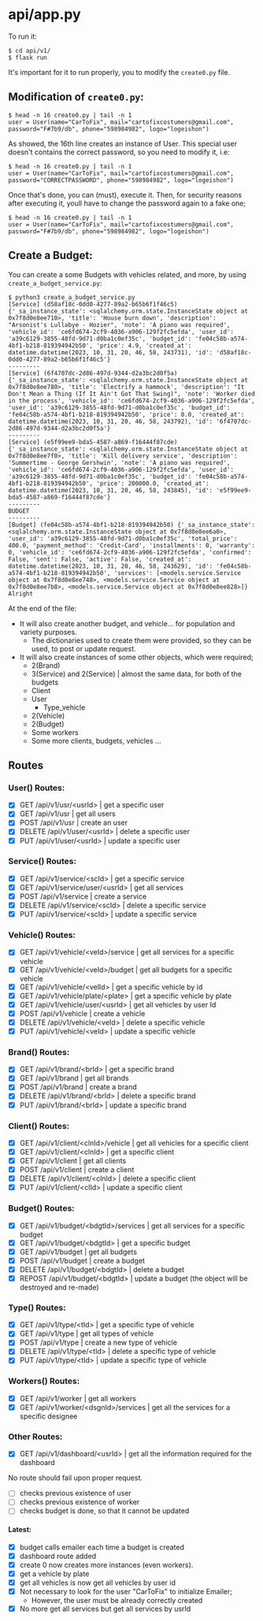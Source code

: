 # api/app.py

To run it:
```
$ cd api/v1/
$ flask run
```
It's important for it to run properly, you to modify the `create0.py` file.

## Modification of `create0.py`:
```
$ head -n 16 create0.py | tail -n 1
user = User(name="CarToFix", mail="cartofixcostumers@gmail.com", password="F#7b9/db", phone="598984982", logo="logeishon")
```
As showed, the 16th line creates an instance of User.
This special user doesn't contains the correct password, so you need to modify it, i.e:
```
$ head -n 16 create0.py | tail -n 1
user = User(name="CarToFix", mail="cartofixcostumers@gmail.com", password="CORRECTPASSWORD", phone="598984982", logo="logeishon")
```
Once that's done, you can (must), execute it.
Then, for security reasons after executing it, youll have to change the password again to a fake one;
```
$ head -n 16 create0.py | tail -n 1
user = User(name="CarToFix", mail="cartofixcostumers@gmail.com", password="F#7b9/db", phone="598984982", logo="logeishon")
```

## Create a Budget:
You can create a some Budgets with vehicles related, and more, by using `create_a_budget_service.py`:
```
$ python3 create_a_budget_service.py 
[Service] (d58af18c-0dd0-4277-89a2-b65b6f1f46c5) {'_sa_instance_state': <sqlalchemy.orm.state.InstanceState object at 0x7f8d0e8ee710>, 'title': 'House burn down', 'description': "Arsonist's Lullabye - Hozier", 'note': 'A piano was required', 'vehicle_id': 'ce6fd674-2cf9-4036-a906-129f2fc5efda', 'user_id': 'a39c6129-3855-48fd-9d71-d0ba1c0ef35c', 'budget_id': 'fe04c58b-a574-4bf1-b218-819394942b50', 'price': 4.9, 'created_at': datetime.datetime(2023, 10, 31, 20, 46, 58, 243731), 'id': 'd58af18c-0dd0-4277-89a2-b65b6f1f46c5'}
---------
[Service] (6f4707dc-2d86-497d-9344-d2a3bc2d0f5a) {'_sa_instance_state': <sqlalchemy.orm.state.InstanceState object at 0x7f8d0e8ee780>, 'title': 'Electrify a hammock', 'description': "It Don't Mean a Thing (If It Ain't Got That Swing)", 'note': 'Worker died in the process', 'vehicle_id': 'ce6fd674-2cf9-4036-a906-129f2fc5efda', 'user_id': 'a39c6129-3855-48fd-9d71-d0ba1c0ef35c', 'budget_id': 'fe04c58b-a574-4bf1-b218-819394942b50', 'price': 0.0, 'created_at': datetime.datetime(2023, 10, 31, 20, 46, 58, 243792), 'id': '6f4707dc-2d86-497d-9344-d2a3bc2d0f5a'}
---------
[Service] (e5f99ee9-bda5-4587-a869-f16444f87cde) {'_sa_instance_state': <sqlalchemy.orm.state.InstanceState object at 0x7f8d0e8ee7f0>, 'title': 'Kill delivery service', 'description': 'Summertime - George Gershwin', 'note': 'A piano was required', 'vehicle_id': 'ce6fd674-2cf9-4036-a906-129f2fc5efda', 'user_id': 'a39c6129-3855-48fd-9d71-d0ba1c0ef35c', 'budget_id': 'fe04c58b-a574-4bf1-b218-819394942b50', 'price': 200000.0, 'created_at': datetime.datetime(2023, 10, 31, 20, 46, 58, 243845), 'id': 'e5f99ee9-bda5-4587-a869-f16444f87cde'}
---------
BUDGET
---------
[Budget] (fe04c58b-a574-4bf1-b218-819394942b50) {'_sa_instance_state': <sqlalchemy.orm.state.InstanceState object at 0x7f8d0e8ee6a0>, 'user_id': 'a39c6129-3855-48fd-9d71-d0ba1c0ef35c', 'total_price': 400.0, 'payment_method': 'Credit-Card', 'installments': 0, 'warranty': 0, 'vehicle_id': 'ce6fd674-2cf9-4036-a906-129f2fc5efda', 'confirmed': False, 'sent': False, 'active': False, 'created_at': datetime.datetime(2023, 10, 31, 20, 46, 58, 243629), 'id': 'fe04c58b-a574-4bf1-b218-819394942b50', 'services': [<models.service.Service object at 0x7f8d0e8ee748>, <models.service.Service object at 0x7f8d0e8ee7b8>, <models.service.Service object at 0x7f8d0e8ee828>]}
Alright
```
At the end of the file:
* It will also create another budget, and vehicle... for population and variety purposes.
	* The dictionaries used to create them were provided, so they can be used, to post or update request.
* It will also create instances of some other objects, which were required;
	* 2(Brand)
	* 3(Service) and 2(Service) | almost the same data, for both of the budgets
	* Client
	* User
        * Type_vehicle
	* 2(Vehicle)
	* 2(Budget)
	* Some workers
	* Some more clients, budgets, vehicles ...


## Routes
### User() Routes:
- [x] GET /api/v1/usr/\<usrId> | get a specific user
- [x] GET /api/v1/usr | get all users
- [x] POST /api/v1/usr | create an user
- [x] DELETE /api/v1/user/\<usrId> | delete a specific user
- [x] PUT /api/v1/user/\<usrId> | update a specific user

### Service() Routes:
- [x] GET /api/v1/service/\<scId> | get a specific service
- [x] GET /api/v1/service/user/\<usrId> | get all services
- [x] POST /api/v1/service | create a service
- [x] DELETE /api/v1/service/\<scId> | delete a specific service
- [x] PUT /api/v1/service/\<scId> | update a specific service

### Vehicle() Routes:
- [x] GET /api/v1/vehicle/\<veId>/service | get all services for a specific vehicle
- [x] GET /api/v1/vehicle/\<veId>/budget | get all budgets for a specific vehicle
- [x] GET /api/v1/vehicle/\<velId> | get a specific vehicle by id
- [x] GET /api/v1/vehicle/plate/\<plate> | get a specific vehicle by plate
- [x] GET /api/v1/vehicle/user/\<usrId> | get all vehicles by user Id
- [x] POST /api/v1/vehicle | create a vehicle
- [x] DELETE /api/v1/vehicle/\<veId> | delete a specific vehicle
- [x] PUT /api/v1/vehicle/\<veId> | update a specific vehicle

### Brand() Routes:
- [x] GET /api/v1/brand/\<brId> | get a specific brand
- [x] GET /api/v1/brand | get all brands
- [x] POST /api/v1/brand | create a brand
- [x] DELETE /api/v1/brand/\<brId> | delete a specific brand
- [x] PUT /api/v1/brand/\<brId> | update a specific brand

### Client() Routes:
- [x] GET /api/v1/client/\<clnId>/vehicle | get all vehicles for a specific client
- [x] GET /api/v1/client/\<clnId> | get a specific client
- [x] GET /api/v1/client | get all clients
- [x] POST /api/v1/client | create a client
- [x] DELETE /api/v1/client/\<clnId> | delete a specific client
- [x] PUT /api/v1/client/\<clId> | update a specific client

### Budget() Routes:
- [x] GET /api/v1/budget/\<bdgtId>/services | get all services for a specific budget
- [x] GET /api/v1/budget/\<bdgtId> | get a specific budget
- [x] GET /api/v1/budget | get all budgets
- [x] POST /api/v1/budget | create a budget
- [x] DELETE /api/v1/budget/\<bdgtId> | delete a budget
- [x] REPOST /api/v1/budget/\<bdgtId> | update a budget (the object will be destroyed and re-made)

### Type() Routes:
- [x] GET /api/v1/type/\<tId> | get a specific type of vehicle
- [x] GET /api/v1/type | get all types of vehicle
- [x] POST /api/v1/type | create a new type of vehicle
- [x] DELETE /api/v1/type/\<tId> | delete a specific type of vehicle
- [x] PUT /api/v1/type/\<tId> | update a specific type of vehicle

### Workers() Routes:
- [x] GET /api/v1/worker | get all workers
- [x] GET /api/v1/worker/\<dsgnId>/services | get all the services for a specific designee

### Other Routes:
- [x] GET /api/v1/dashboard/\<usrId> | get all the information required for the dashboard

No route should fail upon proper request.

- [ ] checks previous existence of user
- [ ] checks previous existence of worker
- [ ] checks budget is done, so that it cannot be updated

#### Latest:
- [x] budget calls emailer each time a budget is created
- [x] dashboard route added
- [x] create 0 now creates more instances (even workers).
- [x] get a vehicle by plate
- [x] get all vehicles is now get all vehicles by user id
- [x] Not necessary to look for the user "CarToFix" to initialize Emailer;
	- However, the user must be already correctly created
- [x] No more get all services but get all services by usrId
